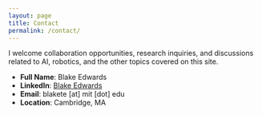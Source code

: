 ```yaml
---
layout: page
title: Contact
permalink: /contact/
---
```


I welcome collaboration opportunities, research inquiries, and discussions related to AI, robotics, and the other topics covered on this site.

- **Full Name**: Blake Edwards
- **LinkedIn**: [Blake Edwards](https://linkedin.com/in/blakete)
- **Email**: blakete [at] mit [dot] edu
- **Location**: Cambridge, MA

